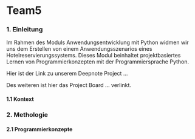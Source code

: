 # Team5

### 1. Einleitung
Im Rahmen des Moduls Anwendungsentwicklung mit Python widmen wir uns dem Erstellen von einem Anwendungsszenarios eines Hotelreservierungssystems.
Dieses Modul beinhaltet projektbasiertes Lernen von Programmierkonzepten mit der Programmiersprache Python.

Hier ist der Link zu unserem Deepnote Project ...

Des weiteren ist hier das Project Board ... verlinkt.

#### 1.1 Kontext

### 2. Methologie
#### 2.1 Programmierkonzepte

